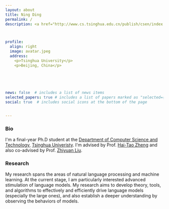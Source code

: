 ```yaml
---
layout: about
title: Ning Ding
permalink: /
description: <a href="http://www.cs.tsinghua.edu.cn/publish/csen/index.html/"><font color = "#3E3E3E">Department of Computer Science and Technology · </font></a> <a href="https://www.tsinghua.edu.cn/en/"><font color = "#3E3E3E">Tsinghua University</font></a> <br> <a href="https://www.google.com/maps/place/%E6%B8%85%E5%8D%8E%E5%A4%A7%E5%AD%A6/@39.9996715,116.3242552,17z/data=!3m1!4b1!4m6!3m5!1s0x35f0541fa61e3c8f:0xd95a50fee0e0e2c9!8m2!3d39.9996674!4d116.3264439!16zL20vMGprc20"><font color = "#3E3E3E">FIT, No 1 Qinghuayuan Street, Haidian District 100084, Beijing China </font></a><br>  <a> <i class="fa fa-envelope" style="font-size:12px;color:#BB0A21">    &nbsp;</i><a href="mailto:ningding.cs@gmail.com">ningding.cs@gmail.com</a></a>



profile:
  align: right
  image: avatar.jpeg
  address: 
    <p>Tsinghua University</p>
    <p>Beijing, China</p>
    

 


news: false  # includes a list of news items
selected_papers: true # includes a list of papers marked as "selected={true}"
social: true  # includes social icons at the bottom of the page


---
```


### Bio
I'm a final-year Ph.D student at the [Department of Computer Science and Technology](http://www.cs.tsinghua.edu.cn/publish/csen/index.html/),  [Tsinghua Univeristy](https://www.tsinghua.edu.cn/en/). I'm advised by Prof. [Hai-Tao Zheng](https://dblp.org/pid/20/134.html) and also co-advised by Prof. [Zhiyuan Liu](http://nlp.csai.tsinghua.edu.cn/~lzy/).


### Research
My research spans the areas of natural language processing and machine learning. At the current stage, I am particularly interested advanced stimulation of language models. My research aims to develop theory, tools, and algorithms to effectively and efficiently drive language models (especially the large ones), and also establish a deeper understanding by observing the behaviors of models.




